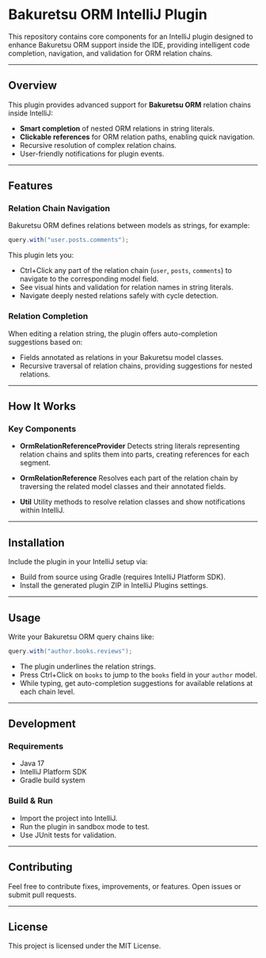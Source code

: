# Bakuretsu ORM IntelliJ Plugin

This repository contains core components for an IntelliJ plugin designed to enhance Bakuretsu ORM support inside the IDE, providing intelligent code completion, navigation, and validation for ORM relation chains.

---

## Overview

This plugin provides advanced support for **Bakuretsu ORM** relation chains inside IntelliJ:

* **Smart completion** of nested ORM relations in string literals.
* **Clickable references** for ORM relation paths, enabling quick navigation.
* Recursive resolution of complex relation chains.
* User-friendly notifications for plugin events.

---

## Features

### Relation Chain Navigation

Bakuretsu ORM defines relations between models as strings, for example:

```java
query.with("user.posts.comments");
```

This plugin lets you:

* Ctrl+Click any part of the relation chain (`user`, `posts`, `comments`) to navigate to the corresponding model field.
* See visual hints and validation for relation names in string literals.
* Navigate deeply nested relations safely with cycle detection.

### Relation Completion

When editing a relation string, the plugin offers auto-completion suggestions based on:

* Fields annotated as relations in your Bakuretsu model classes.
* Recursive traversal of relation chains, providing suggestions for nested relations.

---

## How It Works

### Key Components

* **OrmRelationReferenceProvider**
  Detects string literals representing relation chains and splits them into parts, creating references for each segment.

* **OrmRelationReference**
  Resolves each part of the relation chain by traversing the related model classes and their annotated fields.

* **Util**
  Utility methods to resolve relation classes and show notifications within IntelliJ.

---

## Installation

Include the plugin in your IntelliJ setup via:

* Build from source using Gradle (requires IntelliJ Platform SDK).
* Install the generated plugin ZIP in IntelliJ Plugins settings.

---

## Usage

Write your Bakuretsu ORM query chains like:

```java
query.with("author.books.reviews");
```

* The plugin underlines the relation strings.
* Press Ctrl+Click on `books` to jump to the `books` field in your `author` model.
* While typing, get auto-completion suggestions for available relations at each chain level.

---

## Development

### Requirements

* Java 17
* IntelliJ Platform SDK
* Gradle build system

### Build & Run

* Import the project into IntelliJ.
* Run the plugin in sandbox mode to test.
* Use JUnit tests for validation.

---

## Contributing

Feel free to contribute fixes, improvements, or features. Open issues or submit pull requests.

---

## License

This project is licensed under the MIT License.
